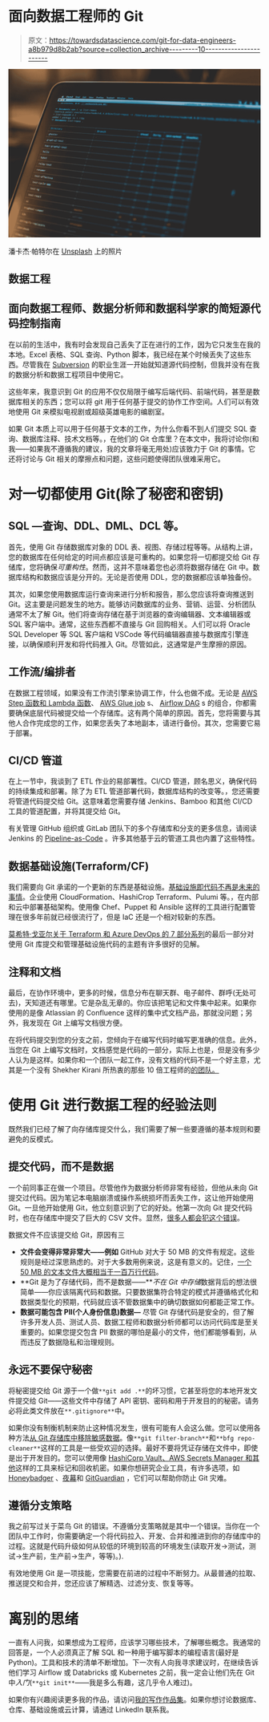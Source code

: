 # 面向数据工程师的 Git

> 原文：<https://towardsdatascience.com/git-for-data-engineers-a8b979d8b2ab?source=collection_archive---------10----------------------->

![](img/02bb08c9bb6422bba56c22720f1a4655.png)

潘卡杰·帕特尔在 [Unsplash](https://unsplash.com/s/photos/git?utm_source=unsplash&utm_medium=referral&utm_content=creditCopyText) 上的照片

## 数据工程

## 面向数据工程师、数据分析师和数据科学家的简短源代码控制指南

在以前的生活中，我有时会发现自己丢失了正在进行的工作，因为它只发生在我的本地。Excel 表格、SQL 查询、Python 脚本，我已经在某个时候丢失了这些东西。尽管我在 [Subversion](https://subversion.apache.org/) 的职业生涯一开始就知道源代码控制，但我并没有在我的数据分析和数据工程项目中使用它。

这些年来，我意识到 Git 的应用不仅仅局限于编写后端代码、前端代码，甚至是数据库相关的东西；您可以将 git 用于任何基于提交的协作工作空间。人们可以有效地使用 Git 来模拟电视剧或超级英雄电影的编剧室。

如果 Git 本质上可以用于任何基于文本的工作，为什么你看不到人们提交 SQL 查询、数据库注释、技术文档等。，在他们的 Git 仓库里？在本文中，我将讨论你(和我——如果我不遵循我的建议，我的文章将毫无用处)应该致力于 Git 的事情。它还将讨论与 Git 相关的摩擦点和问题，这些问题使得团队很难采用它。

# 对一切都使用 Git(除了秘密和密钥)

## SQL —查询、DDL、DML、DCL 等。

首先，使用 Git 存储数据库对象的 DDL 表、视图、存储过程等等。从结构上讲，您的数据库在任何给定的时间点都应该是可重构的。如果您将一切都提交给 Git 存储库，您将确保*可重构性*。然而，这并不意味着您也必须将数据存储在 Git 中。数据库结构和数据应该是分开的。无论是否使用 DDL，您的数据都应该单独备份。

其次，如果您使用数据库运行查询来进行分析和报告，那么您应该将查询推送到 Git。这主要是问题发生的地方。能够访问数据库的业务、营销、运营、分析团队通常不太了解 Git。他们将查询存储在基于浏览器的查询编辑器、文本编辑器或 SQL 客户端中。通常，这些东西都不直接与 Git 回购相关。人们可以将 Oracle SQL Developer 等 SQL 客户端和 VSCode 等代码编辑器直接与数据库引擎连接，以确保顺利开发和将代码推入 Git。尽管如此，这通常是产生摩擦的原因。

</git-best-practices-for-sql-5366ab4abb50>  

## 工作流/编排者

在数据工程领域，如果没有工作流引擎来协调工作，什么也做不成。无论是 [AWS Step 函数和 Lambda 函数](https://aws.amazon.com/blogs/developer/deploying-aws-step-functions-using-github-actions/)、 [AWS Glue job](https://kzn.io/blog/2019/07/24/automating_data_workflows_in_aws/) s、 [Airflow DAG](https://docs.bitnami.com/azure-templates/infrastructure/apache-airflow/configuration/sync-dags/) s 的组合，你都需要确保底层代码被提交给一个存储库。这有两个简单的原因。首先，您将需要与其他人合作完成您的工作，如果您丢失了本地副本，请进行备份。其次，您需要它易于部署。

## CI/CD 管道

在上一节中，我谈到了 ETL 作业的易部署性。CI/CD 管道，顾名思义，确保代码的持续集成和部署。除了为 ETL 管道部署代码，数据库结构的改变等。，您还需要将管道代码提交给 Git。这意味着您需要存储 Jenkins、Bamboo 和其他 CI/CD 工具的管道配置，并将其提交给 Git。

有关管理 GitHub 组织或 GitLab 团队下的多个存储库和分支的更多信息，请阅读 Jenkins 的 [Pipeline-as-Code](https://www.jenkins.io/doc/book/pipeline-as-code/) 。许多其他基于云的管道工具也内置了这些特性。

## 数据基础设施(Terraform/CF)

我们需要向 Git 承诺的一个更新的东西是基础设施。[基础设施即代码不再是未来的事情](/state-of-the-art-infrastructure-as-code-4fbd59d92462)。企业使用 CloudFormation、HashiCrop Terraform、Pulumi 等。，在内部和云中部署基础架构。使用像 Chef、Puppet 和 Ansible 这样的工具进行配置管理在很多年前就已经很流行了，但是 IaC 还是一个相对较新的东西。

[莫希特·戈亚尔关于 Terraform 和 Azure DevOps 的 7 部分系列](https://mohitgoyal.co/2020/09/09/using-terraform-to-manage-azure-devops-index/?blogsub=flooded#blog_subscription-3)的最后一部分对使用 Git 库提交和管理基础设施代码的主题有许多很好的见解。

## 注释和文档

最后，在协作环境中，更多的时候，信息分布在聊天群、电子邮件、群呼(无处可去)，天知道还有哪里。它是杂乱无章的。你应该把笔记和文件集中起来。如果你使用的是像 Atlassian 的 Confluence 这样的集中式文档产品，那就没问题；另外，我发现在 Git 上编写文档很方便。

在将代码提交到您的分支之前，您倾向于在编写代码时编写更准确的信息。此外，当您在 Git 上编写文档时，文档感觉是代码的一部分，实际上也是，但是没有多少人认为是这样。如果你和一个团队一起工作，没有文档的代码不是一个好主意，尤其是一个没有 Shekher Kirani 所热衷的那些 10 倍工程师的[的团队。](https://twitter.com/skirani/status/1149302828420067328?lang=en)

# 使用 Git 进行数据工程的经验法则

既然我们已经了解了向存储库提交什么，我们需要了解一些要遵循的基本规则和要避免的反模式。

## 提交代码，而不是数据

一个前同事正在做一个项目。尽管他作为数据分析师非常有经验，但他从未向 Git 提交过代码。因为笔记本电脑崩溃或操作系统损坏而丢失工作，这让他开始使用 Git。一旦他开始使用 Git，他立刻意识到了它的好处。他第一次向 Git 提交代码时，也在存储库中提交了巨大的 CSV 文件。显然，[很多人都会犯这个错误](https://docs.github.com/en/github/managing-large-files/working-with-large-files/removing-files-from-a-repositorys-history)。

数据文件不应该提交给 Git，原因有三

*   **文件会变得非常非常大——例如** GitHub 对大于 50 MB 的文件有规定。这些规则是经过深思熟虑的。对于大多数用例来说，这是有意义的。记住，[一个 50 MB 的文本文件大概相当于一百万行代码](https://www.quora.com/How-much-storage-does-a-million-lines-of-code-take)。
*   **Git 是为了存储代码，而不是数据——***不在 Git 中存储*数据背后的想法很简单——你应该隔离代码和数据。只要数据集符合特定的模式并遵循格式化和数据类型化的预期，代码就应该不管数据集中的确切数据如何都能正常工作。
*   **数据可能包含 PII(个人身份信息)数据—** 尽管 Git 存储代码是安全的，但了解许多开发人员、测试人员、数据工程师和数据分析师都可以访问代码库是至关重要的。如果您提交包含 PII 数据的哪怕是最小的文件，他们都能够看到，从而违反了数据隐私和治理规则。

## 永远不要保守秘密

将秘密提交给 Git 源于一个做`**git add .**`的坏习惯，它甚至将您的本地开发文件提交给 Git——这些文件中存储了 API 密钥、密码和用于开发目的的秘密。请务必将此类文件放在`**.gitignore**`中。

如果你没有制衡机制来防止这种情况发生，很有可能有人会这么做。您可以使用各种方法[从 Git 存储库中移除敏感数据](https://docs.github.com/en/github/authenticating-to-github/keeping-your-account-and-data-secure/removing-sensitive-data-from-a-repository)。像`**git filter-branch**`和`**bfg repo-cleaner**`这样的工具是一些受欢迎的选择。最好不要将凭证存储在文件中，即使是出于开发目的。您可以使用像 [HashiCorp Vault、AWS Secrets Manager 和其他](https://snyk.io/blog/ten-git-hub-security-best-practices/)这样的工具来标记和回收机密。如果你想研究企业工具，有许多选项，如 [Honeybadger](https://www.honeybadger.io/blog/git-security/) 、[夜幕](https://nightfall.ai/nightfall-for-github-dlp)和 [GitGuardian](https://www.gitguardian.com/) ，它们可以帮助你防止 Git 灾难。

## 遵循分支策略

我之前写过关于菜鸟 Git 的错误。不遵循分支策略就是其中一个错误。当你在一个团队中工作时，你需要确定一个将代码拉入、开发、合并和推进到你的存储库中的过程。这就是代码升级如何从较低的环境到较高的环境发生(读取开发→测试，测试→生产前，生产前→生产，等等)。).

</rookie-git-mistakes-to-avoid-45919c0058f8>  

有效地使用 Git 是一项技能，您需要在前进的过程中不断努力。从最普通的拉取、推送提交和合并，您还应该了解精选、过滤分支、恢复等等。

# 离别的思绪

一直有人问我，如果想成为工程师，应该学习哪些技术，了解哪些概念。我通常的回答是，一个人必须真正了解 SQL 和一种用于编写脚本的编程语言(最好是 Python)。工具和技术的清单不断增加。下一次有人向我寻求建议时，在继续告诉他们学习 Airflow 或 Databricks 或 Kubernetes 之前，我一定会让他们先在 Git 中*入门*(`**git init**`——我是多么有趣，这几乎令人难过)。

如果你有兴趣阅读更多我的作品，请访问[我的写作作品集](http://linktree.com/kovid)。如果你想讨论数据库、仓库、基础设施或云计算，请通过 LinkedIn 联系我。